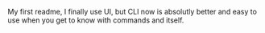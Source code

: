 My first readme, I finally use UI, but CLI now is absolutly better and easy to use when you get to know with commands and itself.
